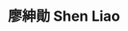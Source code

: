 ---
chinese_name: 廖紳勛
english_name: Shen Liao
title: 廖紳勛 Shen Liao
id: liaoshen
collection: members
position: Part-time Research Assistant
type: part-time research assistant
department: 經濟學系碩士班二年級
image_path: https://source.unsplash.com/collection/139386/600x600?a=.png
photo: pt_ra/liaoshen.jpeg
blurb: 123
---